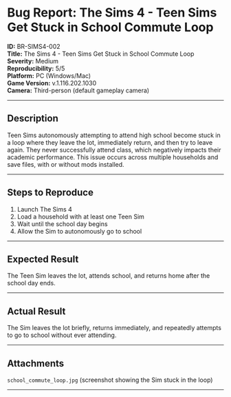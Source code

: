 # Bug Report: The Sims 4 - Teen Sims Get Stuck in School Commute Loop

**ID:** BR-SIMS4-002  
**Title:** The Sims 4 - Teen Sims Get Stuck in School Commute Loop  
**Severity:** Medium  
**Reproducibility:** 5/5  
**Platform:** PC (Windows/Mac)  
**Game Version:** v.1.116.202.1030  
**Camera:** Third-person (default gameplay camera)

---

## Description

Teen Sims autonomously attempting to attend high school become stuck in a loop where they leave the lot, immediately return, and then try to leave again. They never successfully attend class, which negatively impacts their academic performance. This issue occurs across multiple households and save files, with or without mods installed.

---

## Steps to Reproduce

1. Launch The Sims 4  
2. Load a household with at least one Teen Sim  
3. Wait until the school day begins  
4. Allow the Sim to autonomously go to school  

---

## Expected Result

The Teen Sim leaves the lot, attends school, and returns home after the school day ends.

---

## Actual Result

The Sim leaves the lot briefly, returns immediately, and repeatedly attempts to go to school without ever attending.

---

## Attachments

`school_commute_loop.jpg` (screenshot showing the Sim stuck in the loop)

---

